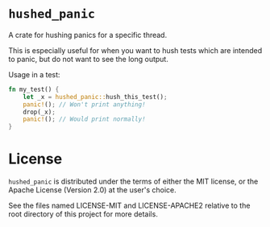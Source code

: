 # `hushed_panic`

A crate for hushing panics for a specific thread. 

This is especially useful for when you want to hush tests which are intended to panic, but do not want to see the long output.

Usage in a test:

```rs
fn my_test() {
    let _x = hushed_panic::hush_this_test();
    panic!(); // Won't print anything!
    drop(_x);
    panic!(); // Would print normally!
}
```

# License

`hushed_panic` is distributed under the terms of either the MIT license, or the Apache License (Version
2.0)
at the user's choice.

See the files named LICENSE-MIT and LICENSE-APACHE2 relative to the root directory of this project
for more details.
